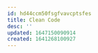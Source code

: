 ```yaml
---
id: hd44ccm50fsgfvavcptsfes
title: Clean Code
desc: ''
updated: 1647150090914
created: 1641268100927
---
```

